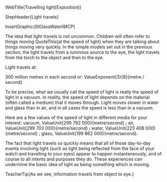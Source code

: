 WebTitle{Travelling light(Exposition)}

StepHeader{Light travels}

InsertGraphic{SlGlassWaterIMCP}

The idea that light travels is not uncommon. Children will often refer to things moving QuoteThis{at the speed of light} when they are talking about things moving very quickly. In the simple models set out in the previous section, the light travels from a luminous source to the eye, the light travels from the torch to the object and then to the eye.

Light travels at:


300 million metres in each second
or:
ValueExponent{3}{8}{metre / second}

To be precise, what we usually call the speed of light is really the speed of light in a vacuum. In reality, the speed of light depends on the material (often called a medium) that it moves through. Light moves slower in water and glass than in air, and in all cases the speed is less than in a vacuum.

Here are a few values of the speed of light in different media for your interest: vacuum, ValueUnit{299 792 000}{metre/second} ; air, ValueUnit{299 703 000}{metre/second} ; water, ValueUnit{225 408 000}{metre/second} ; glass, ValueUnit{199 862 000}{metre/second}.

The fact that light travels so quickly means that all of those day-to-day events involving light (such as light being reflected from the face of your watch and travelling to your eyes) appear to happen instantaneously, and of course to all intents and purposes they do. These experiences can undermine the basic idea of light as being something which is moving.

TeacherTip{As we see, information travels from object to eye.}

